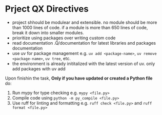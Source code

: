 # Prject QX Directives

- project shhould be modulear and extensible. no module should be more than 1000 lines of code. if a module is more than 650 lines of code, break it down into smaller modules.
- prioritize using packages over writing custom code 
- read documentation .Q/documentation for latest libraries and packages documentation
- use uv for package management e.g. `uv add <package-name>`, `uv remove <package-name>`, `uv tree`, etc.
- the environment is already inititalized with the latest version of uv. only add packages with uv add

Upon finishin the task, **Only if you have updated or created a Python file** do: 
1. Run mypy for type checking e.g. `mypy <file.py>`
2. Compile code using `python -m py_compile <file.py>`
3. Use ruff for linting and formatting e.g. `ruff check <file.py>` and `ruff format <file.py>`
